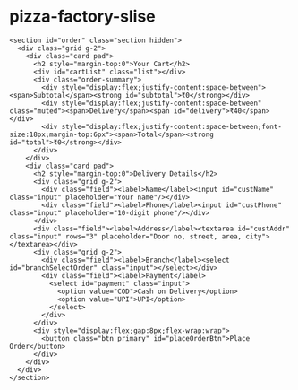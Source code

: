 # pizza-factory-slise
<!-- ORDER -->
    <section id="order" class="section hidden">
      <div class="grid g-2">
        <div class="card pad">
          <h2 style="margin-top:0">Your Cart</h2>
          <div id="cartList" class="list"></div>
          <div class="order-summary">
            <div style="display:flex;justify-content:space-between"><span>Subtotal</span><strong id="subtotal">₹0</strong></div>
            <div style="display:flex;justify-content:space-between" class="muted"><span>Delivery</span><span id="delivery">₹40</span></div>
            <div style="display:flex;justify-content:space-between;font-size:18px;margin-top:6px"><span>Total</span><strong id="total">₹0</strong></div>
          </div>
        </div>
        <div class="card pad">
          <h2 style="margin-top:0">Delivery Details</h2>
          <div class="grid g-2">
            <div class="field"><label>Name</label><input id="custName" class="input" placeholder="Your name"/></div>
            <div class="field"><label>Phone</label><input id="custPhone" class="input" placeholder="10-digit phone"/></div>
          </div>
          <div class="field"><label>Address</label><textarea id="custAddr" class="input" rows="3" placeholder="Door no, street, area, city"></textarea></div>
          <div class="grid g-2">
            <div class="field"><label>Branch</label><select id="branchSelectOrder" class="input"></select></div>
            <div class="field"><label>Payment</label>
              <select id="payment" class="input">
                <option value="COD">Cash on Delivery</option>
                <option value="UPI">UPI</option>
              </select>
            </div>
          </div>
          <div style="display:flex;gap:8px;flex-wrap:wrap">
            <button class="btn primary" id="placeOrderBtn">Place Order</button>
          </div>
        </div>
      </div>
    </section>